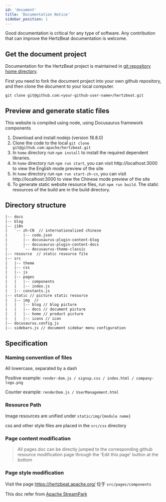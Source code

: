 ```yaml
---
id: 'document'
title: 'Documentation Notice'
sidebar_position: 1
---
```


<!--
    Licensed to the Apache Software Foundation (ASF) under one or more
    contributor license agreements.  See the NOTICE file distributed with
    this work for additional information regarding copyright ownership.
    The ASF licenses this file to You under the Apache License, Version 2.0
    (the "License"); you may not use this file except in compliance with
    the License.  You may obtain a copy of the License at

       https://www.apache.org/licenses/LICENSE-2.0

    Unless required by applicable law or agreed to in writing, software
    distributed under the License is distributed on an "AS IS" BASIS,
    WITHOUT WARRANTIES OR CONDITIONS OF ANY KIND, either express or implied.
    See the License for the specific language governing permissions and
    limitations under the License.
-->

Good documentation is critical for any type of software. Any contribution that can improve the HertzBeat documentation is welcome.

## Get the document project

Documentation for the HertzBeat project is maintained in [git repository home directory](https://github.com/apache/hertzbeat/tree/master/home).

First you need to fork the document project into your own github repository, and then clone the document to your local computer.

```shell
git clone git@github.com:<your-github-user-name>/hertzbeat.git
```

## Preview and generate static files

This website is compiled using node, using Docusaurus framework components

1. Download and install nodejs (version 18.8.0)
2. Clone the code to the local `git clone git@github.com:apache/hertzbeat.git`
3. In `home` directory run `npm install` to install the required dependent libraries.
4. In `home` directory run `npm run start`, you can visit http://localhost:3000 to view the English mode preview of the site
5. In `home` directory run `npm run start-zh-cn`, you can visit http://localhost:3000 to view the Chinese mode preview of the site
6. To generate static website resource files, run `npm run build`. The static resources of the build are in the build directory.

## Directory structure

```html
|-- docs
|-- blog   
|-- i18n
|   `-- zh-CN  // internationalized chinese
|       |-- code.json
|       |-- docusaurus-plugin-content-blog
|       |-- docusaurus-plugin-content-docs
|       `-- docusaurus-theme-classic
|-- resource  // static resource file
|-- src
|   |-- theme
|   |-- css
|   |-- js
|   |-- pages
|   |   |-- components
|   |   |-- index.js
|   |-- constants.js
|-- static // picture static resource
|   |-- img  //
|   |   |-- blog // blog picture
|   |   |-- docs // document picture
|   |   |-- home // product picture
|   |   |-- icons // icon
|-- docusaurus.config.js
|-- sidebars.js // document sidebar menu configuration
```

## Specification

### Naming convention of  files

All lowercase, separated by a dash

Positive example: `render-dom.js / signup.css / index.html / company-logo.png`

Counter example: `renderDom.js / UserManagement.html`

### Resource Path

Image resources are unified under `static/img/{module name}`

css and other style files are placed in the `src/css` directory

### Page content modification

> All pages doc can be directly jumped to the corresponding github resource modification page through the 'Edit this page' button at the bottom

### Page style modification

Visit the page https://hertzbeat.apache.org/
位于 `src/pages/components`


This doc refer from [Apache StreamPark](https://streampark.apache.org/)   
